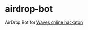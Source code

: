 # airdrop-bot
AirDrop Bot for [Waves online hackaton](https://forum.wavesplatform.com/t/airdrop-bot/1145)
